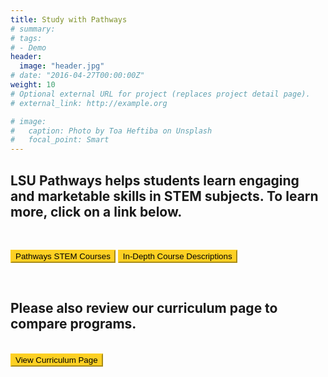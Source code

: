 ```yaml
---
title: Study with Pathways
# summary: 
# tags:
# - Demo
header:
  image: "header.jpg"
# date: "2016-04-27T00:00:00Z"
weight: 10
# Optional external URL for project (replaces project detail page).
# external_link: http://example.org

# image:
#   caption: Photo by Toa Heftiba on Unsplash
#   focal_point: Smart
---
```


<!-- ![](../../../curriculum/placeholder%20hs.jpg) -->

## LSU Pathways helps students learn engaging and marketable skills in STEM subjects. To learn more, click on a link below. 
<br>

<a href="PathwayChart.pdf"><button style= "background-color:#fdd023; border-color: #fdd023"> Pathways STEM Courses </button></a> 
<a href="CourseDescriptions2020March_24.pdf"><button style= "background-color:#fdd023; border-color: #fdd023"> In-Depth Course Descriptions </button></a> 

<br>

## Please also review our curriculum page to compare programs. 

<br>
<a href="/curriculum/"><button style= "background-color:#fdd023; border-color: #fdd023"> View Curriculum Page </button></a> 

<!-- <br></br> -->

<!-- ![](../../../curriculum/placeholder%20hs.jpg) -->